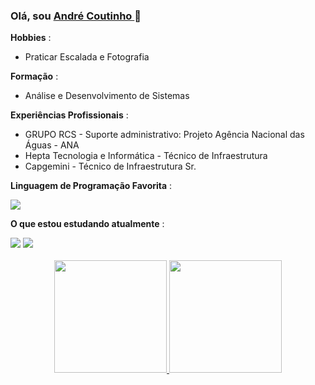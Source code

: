 ###  Olá, sou [ André Coutinho ](https://github.com/acscoutinho) 👋




**Hobbies** :
- Praticar Escalada e Fotografia 

 **Formação** :
- Análise e Desenvolvimento de Sistemas

**Experiências Profissionais** :
- GRUPO RCS - Suporte administrativo: Projeto Agência Nacional das Águas - ANA
- Hepta Tecnologia e Informática - Técnico de Infraestrutura
- Capgemini - Técnico de Infraestrutura Sr.

**Linguagem de Programação Favorita** :
<div>
  <img src="https://img.shields.io/badge/JavaScript-F7DF1E?style=for-the-badge&logo=javascript&logoColor=black"/>
</div>

**O que estou estudando atualmente** :
<div>
  <img src="https://img.shields.io/badge/HTML5-E34F26?style=for-the-badge&logo=html5&logoColor=white"/>
  <img src="https://img.shields.io/badge/CSS3-1572B6?style=for-the-badge&logo=css3&logoColor=white"/>
</div>
<br>
<div align="center">
  <a href="https://github.com/acscoutinho">
  <img height="180em" src="https://github-readme-stats.vercel.app/api?username=acscoutinho&show_icons=true&theme=dracula&include_all_commits=true&count_private=true"/>
  <img height="180em" src="https://github-readme-stats.vercel.app/api/top-langs/?username=acscoutinho&layout=compact&langs_count=7&theme=dracula"/>
</div>
